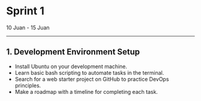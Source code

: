 # Sprint 1

10 Juan - 15 Juan

---

## 1. Development Environment Setup

- Install Ubuntu on your development machine.
- Learn basic bash scripting to automate tasks in the terminal.
- Search for a web starter project on GitHub to practice DevOps principles.
- Make a roadmap with a timeline for completing each task.
